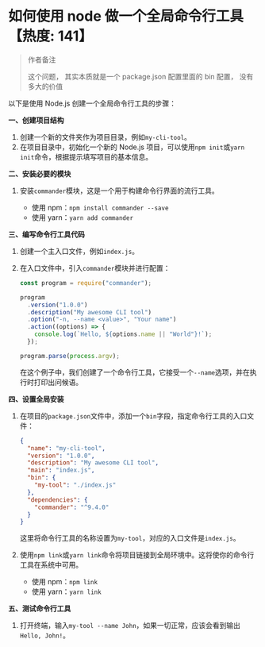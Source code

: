 # 如何使用 node 做一个全局命令行工具【热度: 141】

> 作者备注
>
> 这个问题， 其实本质就是一个 package.json 配置里面的 bin 配置， 没有多大的价值

以下是使用 Node.js 创建一个全局命令行工具的步骤：

**一、创建项目结构**

1. 创建一个新的文件夹作为项目目录，例如`my-cli-tool`。
2. 在项目目录中，初始化一个新的 Node.js 项目，可以使用`npm init`或`yarn init`命令，根据提示填写项目的基本信息。

**二、安装必要的模块**

1. 安装`commander`模块，这是一个用于构建命令行界面的流行工具。

   - 使用 npm：`npm install commander --save`
   - 使用 yarn：`yarn add commander`

**三、编写命令行工具代码**

1. 创建一个主入口文件，例如`index.js`。
2. 在入口文件中，引入`commander`模块并进行配置：

   ```javascript
   const program = require("commander");

   program
     .version("1.0.0")
     .description("My awesome CLI tool")
     .option("-n, --name <value>", "Your name")
     .action((options) => {
       console.log(`Hello, ${options.name || "World"}!`);
     });

   program.parse(process.argv);
   ```

   在这个例子中，我们创建了一个命令行工具，它接受一个`--name`选项，并在执行时打印出问候语。

**四、设置全局安装**

1. 在项目的`package.json`文件中，添加一个`bin`字段，指定命令行工具的入口文件：

   ```json
   {
     "name": "my-cli-tool",
     "version": "1.0.0",
     "description": "My awesome CLI tool",
     "main": "index.js",
     "bin": {
       "my-tool": "./index.js"
     },
     "dependencies": {
       "commander": "^9.4.0"
     }
   }
   ```

   这里将命令行工具的名称设置为`my-tool`，对应的入口文件是`index.js`。

2. 使用`npm link`或`yarn link`命令将项目链接到全局环境中。这将使你的命令行工具在系统中可用。

   - 使用 npm：`npm link`
   - 使用 yarn：`yarn link`

**五、测试命令行工具**

1. 打开终端，输入`my-tool --name John`，如果一切正常，应该会看到输出`Hello, John!`。